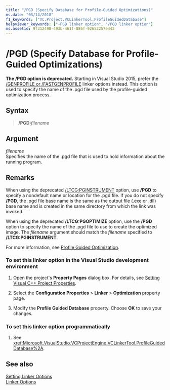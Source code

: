 ```yaml
---
title: "/PGD (Specify Database for Profile-Guided Optimizations)"
ms.date: "03/14/2018"
f1_keywords: ["VC.Project.VCLinkerTool.ProfileGuidedDatabase"]
helpviewer_keywords: ["-PGD linker option", "/PGD linker option"]
ms.assetid: 9f312498-493b-461f-886f-92652257e443
---
```

# /PGD (Specify Database for Profile-Guided Optimizations)

**The /PGD option is deprecated.** Starting in Visual Studio 2015, prefer the [/GENPROFILE or /FASTGENPROFILE](genprofile-fastgenprofile-generate-profiling-instrumented-build.md) linker options instead. This option is used to specify the name of the .pgd file used by the profile-guided optimization process.

## Syntax

> **/PGD:**_filename_

## Argument

*filename*<br/>
Specifies the name of the .pgd file that is used to hold information about the running program.

## Remarks

When using the deprecated [/LTCG:PGINSTRUMENT](ltcg-link-time-code-generation.md) option, use **/PGD** to specify a nondefault name or location for the .pgd file. If you do not specify **/PGD**, the .pgd file base name is the same as the output file (.exe or .dll) base name and is created in the same directory from which the link was invoked.

When using the deprecated **/LTCG:PGOPTIMIZE** option, use the **/PGD** option to specify the name of the .pgd file to use to create the optimized image. The *filename* argument should match the *filename* specified to **/LTCG:PGINSTRUMENT**.

For more information, see [Profile Guided Optimization](../profile-guided-optimizations.md).

### To set this linker option in the Visual Studio development environment

1. Open the project's **Property Pages** dialog box. For details, see [Setting Visual C++ Project Properties](../working-with-project-properties.md).

1. Select the **Configuration Properties** > **Linker** > **Optimization** property page.

1. Modify the **Profile Guided Database** property. Choose **OK** to save your changes.

### To set this linker option programmatically

1. See <xref:Microsoft.VisualStudio.VCProjectEngine.VCLinkerTool.ProfileGuidedDatabase%2A>.

## See also

[Setting Linker Options](linking.md)<br/>
[Linker Options](linker-options.md)<br/>
